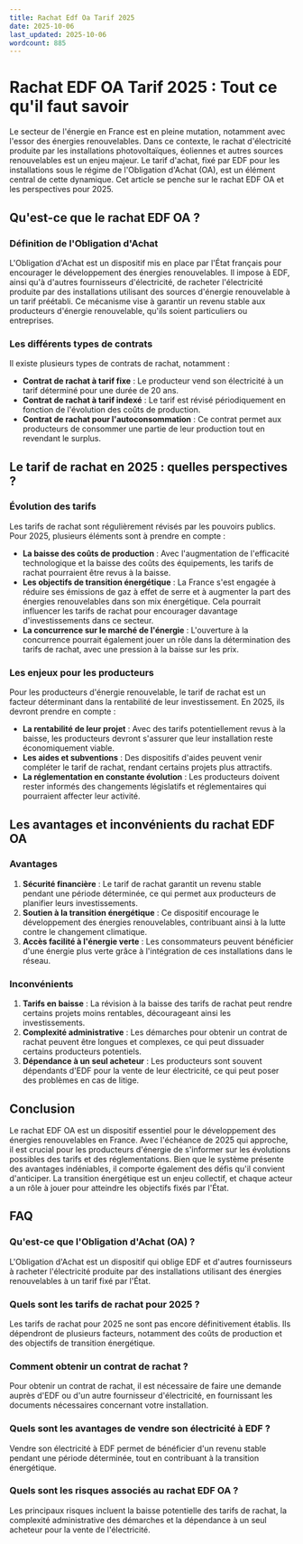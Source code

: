 ```yaml
---
title: Rachat Edf Oa Tarif 2025
date: 2025-10-06
last_updated: 2025-10-06
wordcount: 885
---
```


# Rachat EDF OA Tarif 2025 : Tout ce qu'il faut savoir

Le secteur de l'énergie en France est en pleine mutation, notamment avec l'essor des énergies renouvelables. Dans ce contexte, le rachat d'électricité produite par les installations photovoltaïques, éoliennes et autres sources renouvelables est un enjeu majeur. Le tarif d'achat, fixé par EDF pour les installations sous le régime de l'Obligation d'Achat (OA), est un élément central de cette dynamique. Cet article se penche sur le rachat EDF OA et les perspectives pour 2025.

## Qu'est-ce que le rachat EDF OA ?

### Définition de l'Obligation d'Achat

L'Obligation d'Achat est un dispositif mis en place par l'État français pour encourager le développement des énergies renouvelables. Il impose à EDF, ainsi qu'à d'autres fournisseurs d'électricité, de racheter l'électricité produite par des installations utilisant des sources d'énergie renouvelable à un tarif préétabli. Ce mécanisme vise à garantir un revenu stable aux producteurs d'énergie renouvelable, qu'ils soient particuliers ou entreprises.

### Les différents types de contrats

Il existe plusieurs types de contrats de rachat, notamment :

- **Contrat de rachat à tarif fixe** : Le producteur vend son électricité à un tarif déterminé pour une durée de 20 ans.
- **Contrat de rachat à tarif indexé** : Le tarif est révisé périodiquement en fonction de l'évolution des coûts de production.
- **Contrat de rachat pour l'autoconsommation** : Ce contrat permet aux producteurs de consommer une partie de leur production tout en revendant le surplus.

## Le tarif de rachat en 2025 : quelles perspectives ?

### Évolution des tarifs

Les tarifs de rachat sont régulièrement révisés par les pouvoirs publics. Pour 2025, plusieurs éléments sont à prendre en compte :

- **La baisse des coûts de production** : Avec l'augmentation de l'efficacité technologique et la baisse des coûts des équipements, les tarifs de rachat pourraient être revus à la baisse.
- **Les objectifs de transition énergétique** : La France s'est engagée à réduire ses émissions de gaz à effet de serre et à augmenter la part des énergies renouvelables dans son mix énergétique. Cela pourrait influencer les tarifs de rachat pour encourager davantage d'investissements dans ce secteur.
- **La concurrence sur le marché de l'énergie** : L'ouverture à la concurrence pourrait également jouer un rôle dans la détermination des tarifs de rachat, avec une pression à la baisse sur les prix.

### Les enjeux pour les producteurs

Pour les producteurs d'énergie renouvelable, le tarif de rachat est un facteur déterminant dans la rentabilité de leur investissement. En 2025, ils devront prendre en compte :

- **La rentabilité de leur projet** : Avec des tarifs potentiellement revus à la baisse, les producteurs devront s'assurer que leur installation reste économiquement viable.
- **Les aides et subventions** : Des dispositifs d'aides peuvent venir compléter le tarif de rachat, rendant certains projets plus attractifs.
- **La réglementation en constante évolution** : Les producteurs doivent rester informés des changements législatifs et réglementaires qui pourraient affecter leur activité.

## Les avantages et inconvénients du rachat EDF OA

### Avantages

1. **Sécurité financière** : Le tarif de rachat garantit un revenu stable pendant une période déterminée, ce qui permet aux producteurs de planifier leurs investissements.
2. **Soutien à la transition énergétique** : Ce dispositif encourage le développement des énergies renouvelables, contribuant ainsi à la lutte contre le changement climatique.
3. **Accès facilité à l'énergie verte** : Les consommateurs peuvent bénéficier d'une énergie plus verte grâce à l'intégration de ces installations dans le réseau.

### Inconvénients

1. **Tarifs en baisse** : La révision à la baisse des tarifs de rachat peut rendre certains projets moins rentables, décourageant ainsi les investissements.
2. **Complexité administrative** : Les démarches pour obtenir un contrat de rachat peuvent être longues et complexes, ce qui peut dissuader certains producteurs potentiels.
3. **Dépendance à un seul acheteur** : Les producteurs sont souvent dépendants d'EDF pour la vente de leur électricité, ce qui peut poser des problèmes en cas de litige.

## Conclusion

Le rachat EDF OA est un dispositif essentiel pour le développement des énergies renouvelables en France. Avec l'échéance de 2025 qui approche, il est crucial pour les producteurs d'énergie de s'informer sur les évolutions possibles des tarifs et des réglementations. Bien que le système présente des avantages indéniables, il comporte également des défis qu'il convient d'anticiper. La transition énergétique est un enjeu collectif, et chaque acteur a un rôle à jouer pour atteindre les objectifs fixés par l'État.

## FAQ

### Qu'est-ce que l'Obligation d'Achat (OA) ?

L'Obligation d'Achat est un dispositif qui oblige EDF et d'autres fournisseurs à racheter l'électricité produite par des installations utilisant des énergies renouvelables à un tarif fixé par l'État.

### Quels sont les tarifs de rachat pour 2025 ?

Les tarifs de rachat pour 2025 ne sont pas encore définitivement établis. Ils dépendront de plusieurs facteurs, notamment des coûts de production et des objectifs de transition énergétique.

### Comment obtenir un contrat de rachat ?

Pour obtenir un contrat de rachat, il est nécessaire de faire une demande auprès d'EDF ou d'un autre fournisseur d'électricité, en fournissant les documents nécessaires concernant votre installation.

### Quels sont les avantages de vendre son électricité à EDF ?

Vendre son électricité à EDF permet de bénéficier d'un revenu stable pendant une période déterminée, tout en contribuant à la transition énergétique.

### Quels sont les risques associés au rachat EDF OA ?

Les principaux risques incluent la baisse potentielle des tarifs de rachat, la complexité administrative des démarches et la dépendance à un seul acheteur pour la vente de l'électricité.